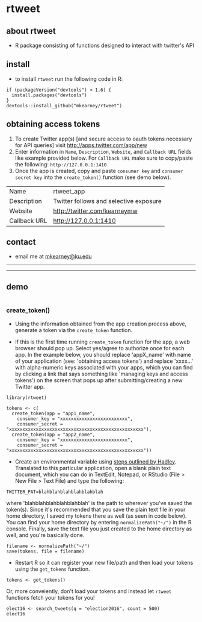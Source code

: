 # rtweet

## about rtweet
- R package consisting of functions designed to interact with twitter's API

## install
- to install `rtweet` run the following code in R:
```{r}
if (packageVersion("devtools") < 1.6) {
  install.packages("devtools")
}
devtools::install_github("mkearney/rtweet")
```

## obtaining access tokens
1. To create Twitter app(s) [and secure access to oauth tokens necessary for API queries]
visit http://apps.twitter.com/app/new
2. Enter information in `Name`, `Description`, `Website`, and `Callback URL` 
fields like example provided below. For `Callback URL` make sure to copy/paste 
the following: `http://127.0.0.1:1410`
3. Once the app is created, copy and paste `consumer key` and `consumer secret key` 
into the `create_token()` function (see demo below).

|                 |                                         |
|-----------------|-----------------------------------------|
| Name            | rtweet_app                              |
| Description     | Twitter follows and selective exposure  |
| Website         | http://twitter.com/kearneymw            |
| Callback URL    | http://127.0.0.1:1410                   |

## contact
- email me at mkearney@ku.edu

----------------------------------------
----------------------------------------


## demo
```{r}
```

### create_token()

- Using the information obtained from the app creation process
above, generate a token via the `create_token` function.

- If this is the first time running `create_token` function 
for the app, a web browser should pop up. Select yes/agree to 
authorize once for each app. In the example below, you should
replace 'appX_name' with name of your application 
(see: 'obtaining access tokens') and replace 'xxxx...' with 
alpha-numeric keys associated with your apps, which you can find by
clicking a link that says something like 'managing keys and access 
tokens') on the screen that pops up after submitting/creating a 
new Twitter app.

```{r, echo = TRUE, eval = FALSE}
library(rtweet)

tokens <- c(
  create_token(app = "app1_name",
    consumer_key = "xxxxxxxxxxxxxxxxxxxxxxxxx",
    consumer_secret = "xxxxxxxxxxxxxxxxxxxxxxxxxxxxxxxxxxxxxxxxxxxxxxxxxx"),
  create_token(app = "app2_name",
    consumer_key = "xxxxxxxxxxxxxxxxxxxxxxxxx",
    consumer_secret = "xxxxxxxxxxxxxxxxxxxxxxxxxxxxxxxxxxxxxxxxxxxxxxxxxx"))
```

- Create an environmental variable using [steps outlined by Hadley](https://github.com/hadley/httr/blob/master/vignettes/api-packages.Rmd).
Translated to this particular application, open a blank plain text 
document, which you can do in TextEdit, Notepad, or RStudio 
(File > New File > Text File) and type the following:

```
TWITTER_PAT=blahblahblahblahblahblah
```

where 'blahblahblahblahblahblah' is the path to wherever you've saved 
the token(s). Since it's recommended that you save the plain text file 
in your home directory, I saved my tokens there as well (as seen in 
code below). You can find your home directory by entering 
`normalizePath("~/")` in the R console. Finally, save the text file
you just created to the home directory as well, and you're basically
done.

```{r, echo = TRUE, eval = FALSE}
filename <- normalizePath("~/")
save(tokens, file = filename)
```

- Restart R so it can register your new file/path and then load your
tokens using the `get_tokens` function.

```{r, echo = TRUE, eval = FALSE}
tokens <- get_tokens()
```

Or, more conveiently, don't load your tokens and instead let 
`rtweet` functions fetch your tokens for you!

```{r, echo = TRUE, eval = FALSE}
elect16 <- search_tweets(q = "election2016", count = 500)
elect16
```
